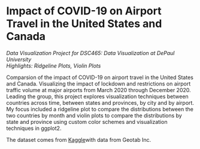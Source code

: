 # Impact of COVID-19 on Airport Travel in the United States and Canada 

<i>Data Visualization Project for DSC465: Data Visualization at DePaul University<br>
Highlights: Ridgeline Plots, Violin Plots</i>

Comparsion of the impact of COVID-19 on airport travel in the United States and Canada. 
Visualizing the impact of lockdown and restrictions on airport traffic volume at major airports from March 2020 through December 2020. 
Leading the group, this project explores visualization techniques between countries across time, between states and provinces, by city and by airport. 
My focus included a ridgeline plot to compare the distributions between the two countries by month and violin plots to compare the distributions by state and province using custom color schemes and visualization techniques in ggplot2. 

The dataset comes from <a href="https://www.kaggle.com/datasets/terenceshin/covid19s-impact-on-airport-traffic">Kaggle</a>with data from Geotab Inc. 
